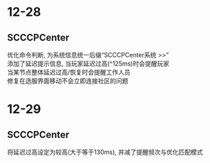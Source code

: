 # 12-28
## SCCCPCenter
优化命令判断, 为系统信息统一后缀“SCCCPCenter系统 >>”  
添加了延迟提示信息, 当玩家延迟过高(^125ms)时会提醒玩家  
当某节点整体延迟过高/恢复时会提醒工作人员  
修复在选服界面移动不会立即连接社区的问题  
# 12-29
## SCCCPCenter
将延迟过高设定为较高(大于等于130ms), 并减了提醒频次与优化匹配模式  
